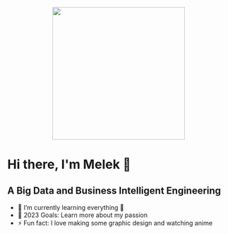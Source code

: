 <p align="center">
<img width="300" src="https://user-images.githubusercontent.com/107370774/180093796-85692aaa-3152-4127-948c-edaceebabd57.png">
</p>

# Hi there, I'm Melek 👋 

## A Big Data and Business Intelligent Engineering

- 🌱 I’m currently learning everything 🤣
- 🥅 2023 Goals: Learn more about my passion
- ⚡ Fun fact: I love making some graphic design and watching anime
